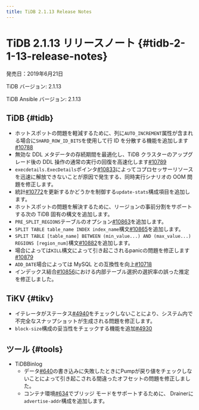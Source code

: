 ```yaml
---
title: TiDB 2.1.13 Release Notes
---
```


# TiDB 2.1.13 リリースノート {#tidb-2-1-13-release-notes}

発売日：2019年6月21日

TiDB バージョン: 2.1.13

TiDB Ansible バージョン: 2.1.13

## TiDB {#tidb}

-   ホットスポットの問題を軽減するために、列に`AUTO_INCREMENT`属性が含まれる場合に`SHARD_ROW_ID_BITS`を使用して行 ID を分散する機能を追加します[<a href="https://github.com/pingcap/tidb/pull/10788">#10788</a>](https://github.com/pingcap/tidb/pull/10788)
-   無効な DDL メタデータの存続期間を最適化し、TiDB クラスターのアップグレード後の DDL 操作の通常の実行の回復を高速化します[<a href="https://github.com/pingcap/tidb/pull/10789">#10789</a>](https://github.com/pingcap/tidb/pull/10789)
-   `execdetails.ExecDetails`ポインタ[<a href="https://github.com/pingcap/tidb/pull/10833">#10833</a>](https://github.com/pingcap/tidb/pull/10833)によってコプロセッサーリソースを迅速に解放できないことが原因で発生する、同時実行シナリオの OOM 問題を修正します。
-   統計[<a href="https://github.com/pingcap/tidb/pull/10772">#10772</a>](https://github.com/pingcap/tidb/pull/10772)を更新するかどうかを制御する`update-stats`構成項目を追加します。
-   ホットスポットの問題を解決するために、リージョンの事前分割をサポートする次の TiDB 固有の構文を追加します。
-   `PRE_SPLIT_REGIONS`テーブルのオプション[<a href="https://github.com/pingcap/tidb/pull/10863">#10863</a>](https://github.com/pingcap/tidb/pull/10863)を追加します。
-   `SPLIT TABLE table_name INDEX index_name`構文[<a href="https://github.com/pingcap/tidb/pull/10865">#10865</a>](https://github.com/pingcap/tidb/pull/10865)を追加します。
-   `SPLIT TABLE [table_name] BETWEEN (min_value...) AND (max_value...) REGIONS [region_num]`構文[<a href="https://github.com/pingcap/tidb/pull/10882">#10882</a>](https://github.com/pingcap/tidb/pull/10882)を追加します。
-   場合によっては`KILL`構文によって引き起こされるpanicの問題を修正します[<a href="https://github.com/pingcap/tidb/pull/10879">#10879</a>](https://github.com/pingcap/tidb/pull/10879)
-   `ADD_DATE`場合によっては MySQL との互換性を向上[<a href="https://github.com/pingcap/tidb/pull/10718">#10718</a>](https://github.com/pingcap/tidb/pull/10718)
-   インデックス結合[<a href="https://github.com/pingcap/tidb/pull/10856">#10856</a>](https://github.com/pingcap/tidb/pull/10856)における内部テーブル選択の選択率の誤った推定を修正しました。

## TiKV {#tikv}

-   イテレータがステータス[<a href="https://github.com/tikv/tikv/pull/4940">#4940</a>](https://github.com/tikv/tikv/pull/4940)をチェックしないことにより、システム内で不完全なスナップショットが生成される問題を修正します。
-   `block-size`構成の妥当性をチェックする機能を追加[<a href="https://github.com/tikv/tikv/pull/4930">#4930</a>](https://github.com/tikv/tikv/pull/4930)

## ツール {#tools}

-   TiDBBinlog
    -   データ[<a href="https://github.com/pingcap/tidb-binlog/pull/640">#640</a>](https://github.com/pingcap/tidb-binlog/pull/640)の書き込みに失敗したときにPumpが戻り値をチェックしないことによって引き起こされる間違ったオフセットの問題を修正しました。
    -   コンテナ環境[<a href="https://github.com/pingcap/tidb-binlog/pull/634">#634</a>](https://github.com/pingcap/tidb-binlog/pull/634)でブリッジ モードをサポートするために、 Drainerに`advertise-addr`構成を追加します。
